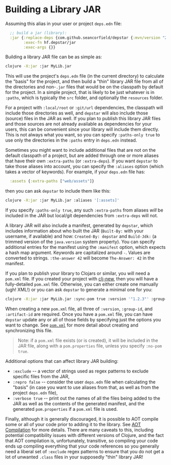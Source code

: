 # Building a Library JAR

Assuming this alias in your user or project `deps.edn` file:

```clojure
  ;; build a jar (library):
  :jar {:replace-deps {com.github.seancorfield/depstar {:mvn/version "2.1.253"}}
        :exec-fn hf.depstar/jar
        :exec-args {}}
```

Building a library JAR file can be as simple as:

```bash
clojure -X:jar :jar MyLib.jar
```

This will use the project's `deps.edn` file (in the current directory) to calculate the "basis" for the project, and then build a "thin" library JAR file from all of the directories and non-`.jar` files that would be on the classpath by default for the project. In a simple project, that is likely to be just whatever is in `:paths`, which is typically the `src` folder, and optionally the `resources` folder.

For a project with `:local/root` or `:git/url` dependencies, the classpath will include those directories as well, and `depstar` will also include those (source) files in the JAR as well. If you plan to publish this library JAR files and those sources are not already available as dependencies for your users, this can be convenient since your library will include them directly. This is not always what you want, so you can specify `:paths-only true` to use only the directories in the `:paths` entry in `deps.edn` instead.

Sometimes you might want to include additional files that are not on the default classpath of a project, but are added through one or more aliases that have their own `:extra-paths` (or `:extra-deps`). If you want `depstar` to take those aliases into account, you can specify the `:aliases` option (which takes a vector of keywords). For example, if your `deps.edn` file has:

```clojure
  :assets {:extra-paths ["web/assets"]}
```

then you can ask `depstar` to include them like this:

```bash
clojure -X:jar :jar MyLib.jar :aliases '[:assets]'
```

If you specify `:paths-only true`, any such `:extra-paths` from aliases _will_ be included in the JAR but local/git dependencies from `:extra-deps` will not.

A library JAR will also include a manifest, generated by `depstar`, which includes information about who built the JAR (`Built-By:` with your username, if available) and how: `Created-By: depstar` and `Build-Jdk:` (a trimmed version of the `java.version` system property). You can specify additional entries for the manifest using the `:manifest` option, which expects a hash map argument. Keywords are capitalized around `-`. Values are converted to strings. `:the-answer 42` will become `The-Answer: 42` in the manifest.

If you plan to publish your library to Clojars or similar, you will need a `pom.xml` file. If you created your project with [clj-new](https://github.com/seancorfield/clj-new), then you will have a fully-detailed `pom.xml` file. Otherwise, you can either create one manually (ugh! XML!) or you can ask `depstar` to generate a minimal one for you:

```bash
clojure -X:jar :jar MyLib.jar :sync-pom true :version '"1.2.3"' :group-id io.github.myname :artifact-id my-cool-lib
```

When creating a new `pom.xml` file, all three of `:version`, `:group-id`, and `:artifact-id` are required.
Once you have a `pom.xml` file, you can have `depstar` update any or all of those fields by specifying just the options you want to change. See [`pom.xml`](pom-xml.md) for more detail about creating and synchronizing this file.

> Note: if a `pom.xml` file exists (or is created), it will be included in the JAR file, along with a `pom.properties` file, unless you specify `:no-pom true`.

Additional options that can affect library JAR building:
* `:exclude` -- a vector of strings used as regex patterns to exclude specific files from the JAR,
* `:repro false` -- consider the user `deps.edn` file when calculating the "basis" (in case you want to use aliases from that, as well as from the project `deps.edn` file),
* `:verbose true` -- print out the names of all the files being added to the JAR as well as the contents of the generated manifest, and the generated `pom.properties` if a `pom.xml` file is used.

Finally, although it is generally discouraged, it is possible to AOT compile some or all of your code prior to adding it to the library. See [AOT Compilation](aot.md) for more details. There are many caveats to this, including potential compatibility issues with different versions of Clojure, and the fact that AOT compilation is, unfortunately, transitive, so compiling your code ends up compiling everything that your code references so you generally need a liberal set of `:exclude` regex patterns to ensure that you do not get a lot of unwanted `.class` files in your supposedly "thin" library JAR!
